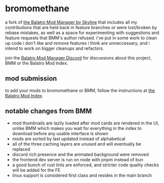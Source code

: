 <!-- markdownlint-disable line-length -->
# bromomethane

a fork of [the Balatro Mod Manager by Skyline](https://github.com/skyline69/balatro-mod-manager/) that includes all my contributions that are held back in feature branches or were lost/broken by rebase mistakes, as well as a space for experimenting with suggestions and feature requests that BMM's author refused. i've put in some work to clean up code i don't like and remove features i think are unneccessary, and i intend to work on bigger cleanups and refactors.

join the [Balatro Mod Manager Discord](https://discord.gg/anxVxpfMzd) for discussions about this project, BMM or the Balatro Mod Index.

## mod submission

to add your mods to bromomethane or BMM, follow the instructions at [the Balatro Mod Index](https://github.com/skyline69/balatro-mod-index).

## notable changes from BMM

- mod thumbnails are lazily loaded after mod cards are rendered in the UI, unlike BMM which makes you wait for everything in the index to download before any usable interface is shown
- mods are sorted by last updated instead of alphabetical
- all of the three caching layers are unused and will eventually be replaced
- discord rich presence and the animated background were removed
- the frontend dev server is run on node with pnpm instead of bun
- a good bunch of rust lints are enforced, and stricter code quality checks will be added for the FE
- linux support is considered first class and resides in the main branch
